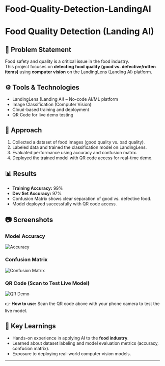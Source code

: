 # Food-Quality-Detection-LandingAI
# Food Quality Detection (Landing AI)

## 📌 Problem Statement
Food safety and quality is a critical issue in the food industry.  
This project focuses on **detecting food quality (good vs. defective/rotten items)** using **computer vision** on the LandingLens (Landing AI) platform.

## ⚙️ Tools & Technologies
- LandingLens (Landing AI) – No-code AI/ML platform
- Image Classification (Computer Vision)
- Cloud-based training and deployment
- QR Code for live demo testing

## 🚀 Approach
1. Collected a dataset of food images (good quality vs. bad quality).  
2. Labeled data and trained the classification model on LandingLens.  
3. Evaluated performance using accuracy and confusion matrix.  
4. Deployed the trained model with QR code access for real-time demo.  

## 📊 Results
- **Training Accuracy:** 99%  
- **Dev Set Accuracy:** 97%  
- Confusion Matrix shows clear separation of good vs. defective food.  
- Model deployed successfully with QR code access.  

## 📷 Screenshots
### Model Accuracy  
![Accuracy](accuracy.png)

### Confusion Matrix  
![Confusion Matrix](confusion_matrix.png)

### QR Code (Scan to Test Live Model)  
![QR Demo](qr.png)

👉 **How to use:** Scan the QR code above with your phone camera to test the live model.

## 🎯 Key Learnings
- Hands-on experience in applying AI to the **food industry**.  
- Learned about dataset labeling and model evaluation metrics (accuracy, confusion matrix).  
- Exposure to deploying real-world computer vision models.  

---
